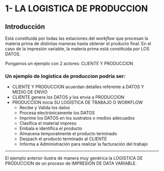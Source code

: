 # **1- LA LOGISTICA DE PRODUCCION**

## Introducción

Está constituida por todas las estaciones del <em>workflow</em> que procesan la materia prima de distintas maneras hasta obtener el producto final. En
el caso de la impresión variable, la materia prima está constituida por LOS DATOS.  

Pongamos un ejemplo con 2 actores: CLIENTE Y PRODUCCION

### Un ejemplo de logistica de produccion podria ser:

  - CLIENTE Y PRODUCCION acuerdan detalles referente a DATOS Y MEDIO DE ENVIO
  - CLIENTE genera los DATOS y los envia a PRODUCCION
  - PRODUCCION inicia SU LOGISTICA DE TRABAJO O WORKFLOW
    - Recibe y Valida los datos
    - Procesa electrónicamente los DATOS
    - Imprime los DATOS en los sustratos o medios adecuados
    - Clasifica el material impreso
    - Embala e identifica el producto
    - Almacena temporalmente el producto terminado
    - Despach el producto terminado al CLIENTE
    - Informa a Administración para realizar la facturación del trabajo

<hr>

El ejemplo anterior ilustra de manera muy genérica la LOGISTICA DE PRODUCCION de un proceso de IMPRESION DE DATA VARIABLE.
